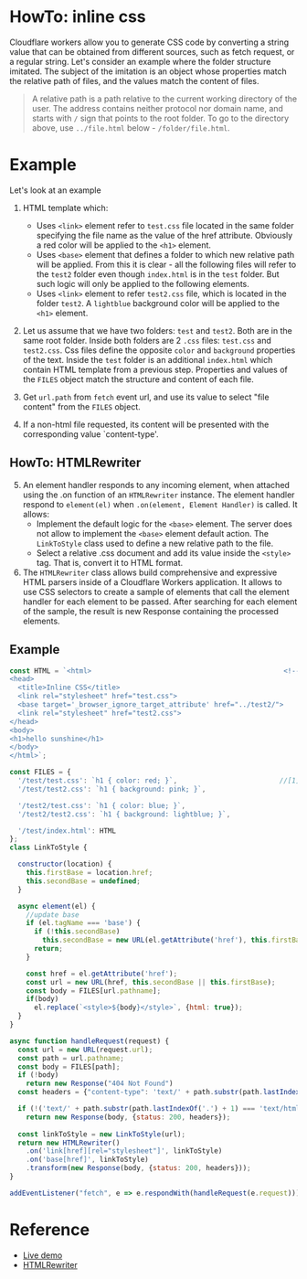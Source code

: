 # HowTo: inline css

Cloudflare workers allow you to generate CSS code by converting a string value that can be obtained from different sources, such as fetch request, or a regular string. Let's consider an example where the folder structure imitated. The subject of the imitation is an object whose properties match the relative path of files, and the values match the content of files. 

 >A relative path is a path relative to the current working directory of the user. The address contains neither protocol nor domain name, and starts with `/` sign that points to the root folder. To go to the directory above, use `../file.html` below - `/folder/file.html`.
>
# Example
Let's look at an example

1. HTML template which:
   * Uses `<link>` element refer to `test.css` file located in the same folder specifying the file name as the value of the href attribute. Obviously a red color will be applied to the `<h1>` element. 
   * Uses `<base>` element that defines a folder to which new relative path will be applied. From this it is clear - all the following files will refer to the `test2` folder even though `index.html` is in the `test` folder. But such logic will only be applied to the following elements. 
   * Uses `<link>` element to refer `test2.css` file, which is located in the folder `test2`. A `lightblue` background color will be applied to the `<h1>` element.

2.  Let us assume that we have two folders: `test` and `test2`. Both are in the same root folder. Inside both folders are 2 `.css` files: `test.css` and `test2.css`. Css files define the opposite `color` and `background` properties of the text. Inside the `test` folder is an additional `index.html` which contain HTML template from a previous step. Properties and values of the `FILES` object match the structure and content of each file.

3. Get `url.path` from `fetch` event url, and use its value to select "file content" from the `FILES` object.

4. If a non-html file requested, its content will be presented with the corresponding value `content-type'.

## HowTo: HTMLRewriter 

5. An element handler responds to any incoming element, when attached using the .on function of an `HTMLRewriter` instance. The element handler respond to `element(el)` when `.on(element, Element Handler)` is called. It allows:
   * Implement the default logic for the `<base>` element. The server does not allow to implement the `<base>` element default action.  The `LinkToStyle` class used to define a new relative path to the file.    
   * Select a relative .css document and add its value inside the `<style>` tag. That is, convert it to HTML format.
6. The `HTMLRewriter` class allows build comprehensive and expressive HTML parsers inside of a Cloudflare Workers application. It allows to use CSS selectors to create a sample of elements that call the element handler for each element to be passed. After searching for each element of the sample, the result is new Response containing the processed elements. 

## Example
```javascript
const HTML = `<html>                                               <!--[2]-->                                 
<head>
  <title>Inline CSS</title>
  <link rel="stylesheet" href="test.css">         
  <base target='_browser_ignore_target_attribute' href="../test2/">   
  <link rel="stylesheet" href="test2.css">       
</head>
<body>
<h1>hello sunshine</h1>
</body>
</html>`;

const FILES = {
  '/test/test.css': `h1 { color: red; }`,                         //[1]
  '/test/test2.css': `h1 { background: pink; }`,

  '/test2/test.css': `h1 { color: blue; }`,
  '/test2/test2.css': `h1 { background: lightblue; }`,     

  '/test/index.html': HTML
};
class LinkToStyle {

  constructor(location) {
    this.firstBase = location.href;
    this.secondBase = undefined;
  }

  async element(el) {
    //update base
    if (el.tagName === 'base') {
      if (!this.secondBase)
        this.secondBase = new URL(el.getAttribute('href'), this.firstBase).href;
      return;
    }

    const href = el.getAttribute('href');
    const url = new URL(href, this.secondBase || this.firstBase);
    const body = FILES[url.pathname];
    if(body)
      el.replace(`<style>${body}</style>`, {html: true});
  }
}

async function handleRequest(request) {                                              //[3]
  const url = new URL(request.url);
  const path = url.pathname;
  const body = FILES[path];
  if (!body)
    return new Response("404 Not Found")
  const headers = {"content-type": 'text/' + path.substr(path.lastIndexOf('.') + 1)};

  if (!('text/' + path.substr(path.lastIndexOf('.') + 1) === 'text/html'))         //[4]
    return new Response(body, {status: 200, headers});  
  
  const linkToStyle = new LinkToStyle(url);                                        //[5]
  return new HTMLRewriter()                                                        //[6]
    .on('link[href][rel="stylesheet"]', linkToStyle)
    .on('base[href]', linkToStyle)
    .transform(new Response(body, {status: 200, headers}));
}

addEventListener("fetch", e => e.respondWith(handleRequest(e.request)));
```

# Reference
* [Live demo](https://rawgit-inline-css.maksgalochkin2.workers.dev/test/index.html)
* [HTMLRewriter](https://developers.cloudflare.com/workers/runtime-apis/html-rewriter)